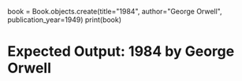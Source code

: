 book = Book.objects.create(title="1984", author="George Orwell", publication_year=1949)
print(book)
# Expected Output: 1984 by George Orwell
 
